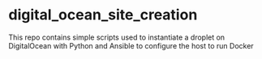 # digital_ocean_site_creation

This repo contains simple scripts used to instantiate a droplet on DigitalOcean with Python and Ansible to configure the host to run Docker
